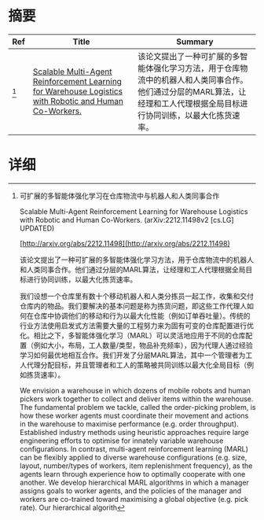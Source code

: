 # 摘要

| Ref | Title | Summary |
| --- | --- | --- |
| [^1] | [Scalable Multi-Agent Reinforcement Learning for Warehouse Logistics with Robotic and Human Co-Workers.](http://arxiv.org/abs/2212.11498) | 该论文提出了一种可扩展的多智能体强化学习方法，用于仓库物流中的机器人和人类同事合作。他们通过分层的MARL算法，让经理和工人代理根据全局目标进行协同训练，以最大化拣货速率。 |

# 详细

[^1]: 可扩展的多智能体强化学习在仓库物流中与机器人和人类同事合作

    Scalable Multi-Agent Reinforcement Learning for Warehouse Logistics with Robotic and Human Co-Workers. (arXiv:2212.11498v2 [cs.LG] UPDATED)

    [http://arxiv.org/abs/2212.11498](http://arxiv.org/abs/2212.11498)

    该论文提出了一种可扩展的多智能体强化学习方法，用于仓库物流中的机器人和人类同事合作。他们通过分层的MARL算法，让经理和工人代理根据全局目标进行协同训练，以最大化拣货速率。

    

    我们设想一个仓库里有数十个移动机器人和人类分拣员一起工作，收集和交付仓库内的物品。我们要解决的基本问题是称为拣货问题，即这些工作代理人如何在仓库中协调他们的移动和行为以最大化性能（例如订单吞吐量）。传统的行业方法使用启发式方法需要大量的工程努力来为固有可变的仓库配置进行优化。相比之下，多智能体强化学习（MARL）可以灵活地应用于不同的仓库配置（例如大小，布局，工人数量/类型，物品补充频率），因为代理人通过经验学习如何最优地相互合作。我们开发了分层MARL算法，其中一个管理者为工人代理分配目标，并且管理者和工人的策略被共同训练以最大化全局目标（例如拣货速率）。

    We envision a warehouse in which dozens of mobile robots and human pickers work together to collect and deliver items within the warehouse. The fundamental problem we tackle, called the order-picking problem, is how these worker agents must coordinate their movement and actions in the warehouse to maximise performance (e.g. order throughput). Established industry methods using heuristic approaches require large engineering efforts to optimise for innately variable warehouse configurations. In contrast, multi-agent reinforcement learning (MARL) can be flexibly applied to diverse warehouse configurations (e.g. size, layout, number/types of workers, item replenishment frequency), as the agents learn through experience how to optimally cooperate with one another. We develop hierarchical MARL algorithms in which a manager assigns goals to worker agents, and the policies of the manager and workers are co-trained toward maximising a global objective (e.g. pick rate). Our hierarchical algorith
    

